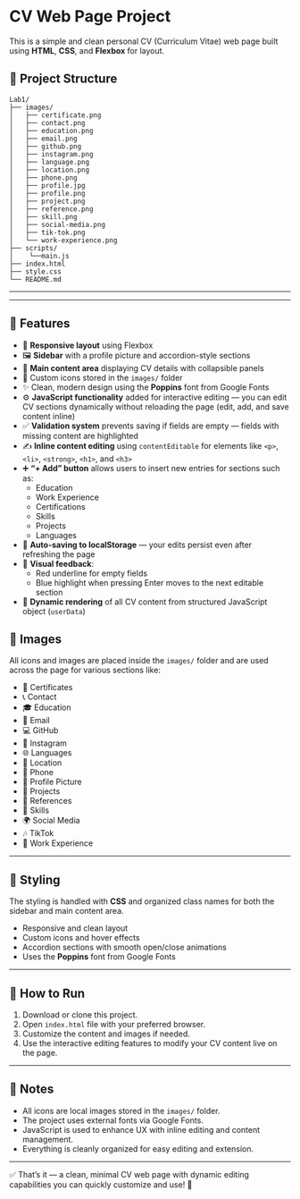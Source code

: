 # CV Web Page Project

This is a simple and clean personal CV (Curriculum Vitae) web page built using **HTML**, **CSS**, and **Flexbox** for layout.

## 📁 Project Structure

```
Lab1/
├── images/
│   ├── certificate.png
│   ├── contact.png
│   ├── education.png
│   ├── email.png
│   ├── github.png
│   ├── instagram.png
│   ├── language.png
│   ├── location.png
│   ├── phone.png
│   ├── profile.jpg
│   ├── profile.png
│   ├── project.png
│   ├── reference.png
│   ├── skill.png
│   ├── social-media.png
│   ├── tik-tok.png
│   └── work-experience.png
├── scripts/
│    └──main.js  
├── index.html
├── style.css
└── README.md
```


---
---

## 🎨 Features

- 📱 **Responsive layout** using Flexbox  
- 🖼️ **Sidebar** with a profile picture and accordion-style sections  
- 📝 **Main content area** displaying CV details with collapsible panels  
- 🎨 Custom icons stored in the `images/` folder  
- ✨ Clean, modern design using the **Poppins** font from Google Fonts  
- ⚙️ **JavaScript functionality** added for interactive editing — you can edit CV sections dynamically without reloading the page (edit, add, and save content inline)  
- ✅ **Validation system** prevents saving if fields are empty — fields with missing content are highlighted  
- ✍️ **Inline content editing** using `contentEditable` for elements like `<p>`, `<li>`, `<strong>`, `<h1>`, and `<h3>`  
- ➕ **“+ Add” button** allows users to insert new entries for sections such as:
  - Education  
  - Work Experience  
  - Certifications  
  - Skills  
  - Projects  
  - Languages  
- 💾 **Auto-saving to localStorage** — your edits persist even after refreshing the page  
- 🚦 **Visual feedback**:
  - Red underline for empty fields  
  - Blue highlight when pressing Enter moves to the next editable section  
- 📂 **Dynamic rendering** of all CV content from structured JavaScript object (`userData`)


## 📸 Images

All icons and images are placed inside the `images/` folder and are used across the page for various sections like:

- 📜 Certificates  
- 📞 Contact  
- 🎓 Education  
- 📧 Email  
- 💻 GitHub  
- 📸 Instagram  
- 🌐 Languages  
- 📍 Location  
- 📱 Phone  
- 👤 Profile Picture  
- 📁 Projects  
- 📑 References  
- 💪 Skills  
- 🌍 Social Media  
- 🎶 TikTok  
- 💼 Work Experience  

---

## 🎨 Styling

The styling is handled with **CSS** and organized class names for both the sidebar and main content area.

- Responsive and clean layout  
- Custom icons and hover effects  
- Accordion sections with smooth open/close animations  
- Uses the **Poppins** font from Google Fonts  

---

## 🚀 How to Run

1. Download or clone this project.  
2. Open `index.html` file with your preferred browser.  
3. Customize the content and images if needed.  
4. Use the interactive editing features to modify your CV content live on the page.  

---

## 📌 Notes

- All icons are local images stored in the `images/` folder.  
- The project uses external fonts via Google Fonts.  
- JavaScript is used to enhance UX with inline editing and content management.  
- Everything is cleanly organized for easy editing and extension.  

---

✅ That’s it — a clean, minimal CV web page with dynamic editing capabilities you can quickly customize and use! 🎉
